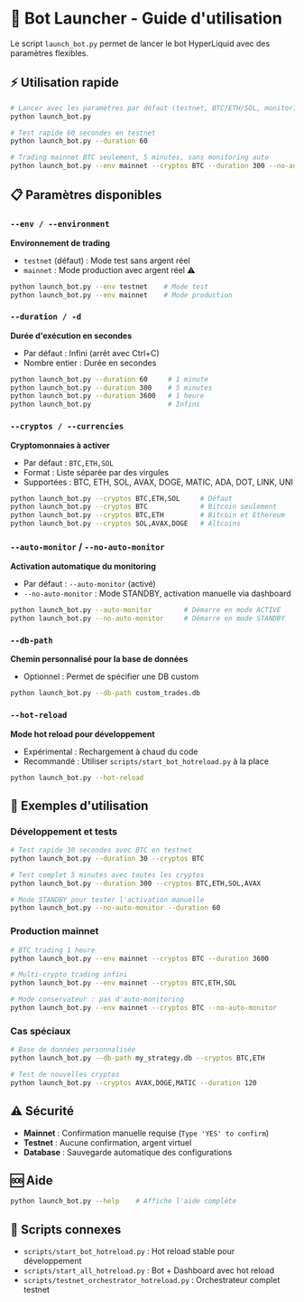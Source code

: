 # 🚀 Bot Launcher - Guide d'utilisation

Le script `launch_bot.py` permet de lancer le bot HyperLiquid avec des paramètres flexibles.

## ⚡ Utilisation rapide

```bash
# Lancer avec les paramètres par défaut (testnet, BTC/ETH/SOL, monitoring auto)
python launch_bot.py

# Test rapide 60 secondes en testnet
python launch_bot.py --duration 60

# Trading mainnet BTC seulement, 5 minutes, sans monitoring auto
python launch_bot.py --env mainnet --cryptos BTC --duration 300 --no-auto-monitor
```

## 📋 Paramètres disponibles

### `--env / --environment`

**Environnement de trading**

- `testnet` (défaut) : Mode test sans argent réel
- `mainnet` : Mode production avec argent réel ⚠️

```bash
python launch_bot.py --env testnet    # Mode test
python launch_bot.py --env mainnet    # Mode production
```

### `--duration / -d`

**Durée d'exécution en secondes**

- Par défaut : Infini (arrêt avec Ctrl+C)
- Nombre entier : Durée en secondes

```bash
python launch_bot.py --duration 60     # 1 minute
python launch_bot.py --duration 300    # 5 minutes
python launch_bot.py --duration 3600   # 1 heure
python launch_bot.py                   # Infini
```

### `--cryptos / --currencies`

**Cryptomonnaies à activer**

- Par défaut : `BTC,ETH,SOL`
- Format : Liste séparée par des virgules
- Supportées : BTC, ETH, SOL, AVAX, DOGE, MATIC, ADA, DOT, LINK, UNI

```bash
python launch_bot.py --cryptos BTC,ETH,SOL     # Défaut
python launch_bot.py --cryptos BTC             # Bitcoin seulement
python launch_bot.py --cryptos BTC,ETH         # Bitcoin et Ethereum
python launch_bot.py --cryptos SOL,AVAX,DOGE   # Altcoins
```

### `--auto-monitor` / `--no-auto-monitor`

**Activation automatique du monitoring**

- Par défaut : `--auto-monitor` (activé)
- `--no-auto-monitor` : Mode STANDBY, activation manuelle via dashboard

```bash
python launch_bot.py --auto-monitor        # Démarre en mode ACTIVE
python launch_bot.py --no-auto-monitor     # Démarre en mode STANDBY
```

### `--db-path`

**Chemin personnalisé pour la base de données**

- Optionnel : Permet de spécifier une DB custom

```bash
python launch_bot.py --db-path custom_trades.db
```

### `--hot-reload`

**Mode hot reload pour développement**

- Expérimental : Rechargement à chaud du code
- Recommandé : Utiliser `scripts/start_bot_hotreload.py` à la place

```bash
python launch_bot.py --hot-reload
```

## 🎯 Exemples d'utilisation

### Développement et tests

```bash
# Test rapide 30 secondes avec BTC en testnet
python launch_bot.py --duration 30 --cryptos BTC

# Test complet 5 minutes avec toutes les cryptos
python launch_bot.py --duration 300 --cryptos BTC,ETH,SOL,AVAX

# Mode STANDBY pour tester l'activation manuelle
python launch_bot.py --no-auto-monitor --duration 60
```

### Production mainnet

```bash
# BTC trading 1 heure
python launch_bot.py --env mainnet --cryptos BTC --duration 3600

# Multi-crypto trading infini
python launch_bot.py --env mainnet --cryptos BTC,ETH,SOL

# Mode conservateur : pas d'auto-monitoring
python launch_bot.py --env mainnet --cryptos BTC --no-auto-monitor
```

### Cas spéciaux

```bash
# Base de données personnalisée
python launch_bot.py --db-path my_strategy.db --cryptos BTC,ETH

# Test de nouvelles cryptos
python launch_bot.py --cryptos AVAX,DOGE,MATIC --duration 120
```

## ⚠️ Sécurité

- **Mainnet** : Confirmation manuelle requise (`Type 'YES' to confirm`)
- **Testnet** : Aucune confirmation, argent virtuel
- **Database** : Sauvegarde automatique des configurations

## 🆘 Aide

```bash
python launch_bot.py --help    # Affiche l'aide complète
```

## 🔗 Scripts connexes

- `scripts/start_bot_hotreload.py` : Hot reload stable pour développement
- `scripts/start_all_hotreload.py` : Bot + Dashboard avec hot reload
- `scripts/testnet_orchestrator_hotreload.py` : Orchestrateur complet testnet

